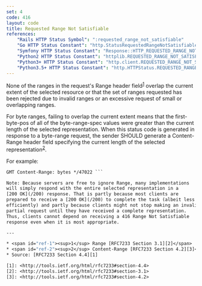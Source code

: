 ```yaml
---
set: 4
code: 416
layout: code
title: Requested Range Not Satisfiable
references:
    "Rails HTTP Status Symbol": ":requested_range_not_satisfiable"
    "Go HTTP Status Constant": "http.StatusRequestedRangeNotSatisfiable"
    "Symfony HTTP Status Constant": "Response::HTTP_REQUESTED_RANGE_NOT_SATISFIABLE"
    "Python2 HTTP Status Constant": "httplib.REQUESTED_RANGE_NOT_SATISFIABLE"
    "Python3+ HTTP Status Constant": "http.client.REQUESTED_RANGE_NOT_SATISFIABLE"
    "Python3.5+ HTTP Status Constant": "http.HTTPStatus.REQUESTED_RANGE_NOT_SATISFIABLE"
---
```


None of the ranges in the request's Range header
field<sup>[1](#ref-1)</sup> overlap the current extent of the selected
resource or that the set of ranges requested has been rejected due to
invalid ranges or an excessive request of small or overlapping ranges.

For byte ranges, failing to overlap the current extent means that the
first-byte-pos of all of the byte-range-spec values were greater than
the current length of the selected representation. When this status code
is generated in response to a byte-range request, the sender SHOULD
generate a Content-Range header field specifying the current length of
the selected representation<sup>[2](#ref-2)</sup>.

For example:

``` HTTP/1.1 416 Range Not Satisfiable Date: Fri, 20 Jan 2012 15:41:54
GMT Content-Range: bytes */47022 ```

Note: Because servers are free to ignore Range, many implementations
will simply respond with the entire selected representation in a
[200 OK](/200) response. That is partly because most clients are
prepared to receive a [200 OK](/200) to complete the task (albeit less
efficiently) and partly because clients might not stop making an invalid
partial request until they have received a complete representation.
Thus, clients cannot depend on receiving a 416 Range Not Satisfiable
response even when it is most appropriate.

---

* <span id="ref-1"><sup>1</sup> Range [RFC7233 Section 3.1][2]</span>
* <span id="ref-2"><sup>2</sup> Content-Range [RFC7233 Section 4.2][3]</span>
* Source: [RFC7233 Section 4.4][1]

[1]: <http://tools.ietf.org/html/rfc7233#section-4.4>
[2]: <http://tools.ietf.org/html/rfc7233#section-3.1>
[3]: <http://tools.ietf.org/html/rfc7233#section-4.2>
